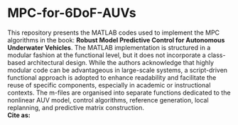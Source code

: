 # MPC-for-6DoF-AUVs
This repository presents the MATLAB codes used to implement the MPC algorithms in the book: **Robust Model Predictive Control for Autonomous Underwater Vehicles**.
The MATLAB implementation is structured in a modular fashion at the functional level, but it does not incorporate a class-based architectural design. While the authors acknowledge that highly modular code can be advantageous in large-scale systems, a script-driven functional approach is adopted to enhance readability and facilitate the reuse of specific components, especially in academic or instructional contexts. The m-files are organised into separate functions dedicated to the nonlinear AUV model, control algorithms, reference generation, local replanning, and predictive matrix construction.  
**Cite as:**
